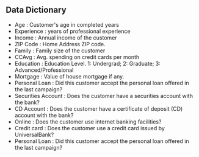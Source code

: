 ## Data Dictionary ##

- Age : Customer's age in completed years
- Experience : years of professional experience
- Income : Annual income of the customer
- ZIP Code : Home Address ZIP code. 
- Family : Family size of the customer 
- CCAvg : Avg. spending on credit cards per month
- Education : Education Level. 1: Undergrad; 2: Graduate; 3: Advanced/Professional 
- Mortgage : Value of house mortgage if any.
- Personal Loan : Did this customer accept the personal loan offered in the last campaign?
- Securities Account : Does the customer have a securities account with the bank?
- CD Account : Does the customer have a certificate of deposit (CD) account with the bank?
- Online : Does the customer use internet banking facilities?
- Credit card : Does the customer use a credit card issued by UniversalBank?
- Personal Loan : Did this customer accept the personal loan offered in the last campaign?

